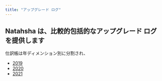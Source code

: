 ```yaml
---
title: "アップグレード ログ"
---
```


## Natahsha は、比較的包括的なアップグレード ログを提供します

仕訳帳は年ディメンション別に分割され、

- [2019](/release_notes/2019.md)
- [2020](/release_notes/2020.md)
- [2021](/release_notes/2021.md)
